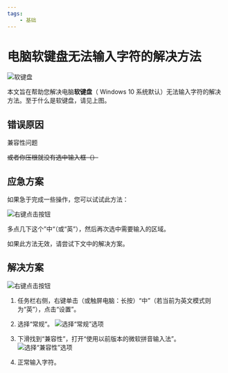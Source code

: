 ```yaml
---
tags:
    - 基础
---
```


# 电脑软键盘无法输入字符的解决方法

![软键盘](/images/the-soft-keyboard-cannot-type/1.png)

本文旨在帮助您解决电脑**软键盘**（ Windows 10 系统默认）无法输入字符的解决方法。至于什么是软键盘，请见上图。

## 错误原因

兼容性问题

~~或者你压根就没有选中输入框（）~~

## 应急方案

如果急于完成一些操作，您可以试试此方法：

![右键点击按钮](/images/the-soft-keyboard-cannot-type/2.png)

多点几下这个”中“（或“英”），然后再次选中需要输入的区域。

如果此方法无效，请尝试下文中的解决方案。
## 解决方案

![右键点击按钮](/images/the-soft-keyboard-cannot-type/2.png)

1. 任务栏右侧，右键单击（或触屏电脑：长按）“中”（若当前为英文模式则为“英”），点击“设置”。
2. 选择“常规“。
![选择“常规”选项](/images/the-soft-keyboard-cannot-type/3.png)

3. 下滑找到“兼容性”，打开“使用以前版本的微软拼音输入法”。![选择“兼容性”选项](/images/the-soft-keyboard-cannot-type/4.png)

4. 正常输入字符。

